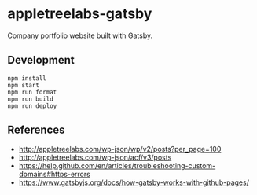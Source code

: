 # appletreelabs-gatsby

Company portfolio website built with Gatsby.

## Development

```
npm install
npm start
npm run format
npm run build
npm run deploy
```

## References

* http://appletreelabs.com/wp-json/wp/v2/posts?per_page=100
* http://appletreelabs.com/wp-json/acf/v3/posts
* https://help.github.com/en/articles/troubleshooting-custom-domains#https-errors
* https://www.gatsbyjs.org/docs/how-gatsby-works-with-github-pages/
